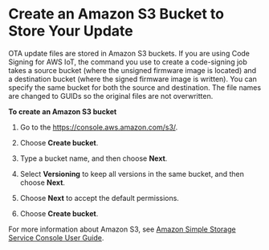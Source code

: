 # Create an Amazon S3 Bucket to Store Your Update<a name="dg-ota-bucket"></a>

OTA update files are stored in Amazon S3 buckets\. If you are using Code Signing for AWS IoT, the command you use to create a code\-signing job takes a source bucket \(where the unsigned firmware image is located\) and a destination bucket \(where the signed firmware image is written\)\. You can specify the same bucket for both the source and destination\. The file names are changed to GUIDs so the original files are not overwritten\.<a name="create-bucket"></a>

**To create an Amazon S3 bucket**

1. Go to the [https://console\.aws\.amazon\.com/s3/](https://console.aws.amazon.com/s3/)\.

1. Choose **Create bucket**\.

1. Type a bucket name, and then choose **Next**\.

1. Select **Versioning** to keep all versions in the same bucket, and then choose **Next**\.

1. Choose **Next** to accept the default permissions\.

1. Choose **Create bucket**\.

For more information about Amazon S3, see [Amazon Simple Storage Service Console User Guide](https://docs.aws.amazon.com/AmazonS3/latest/user-guide/)\.